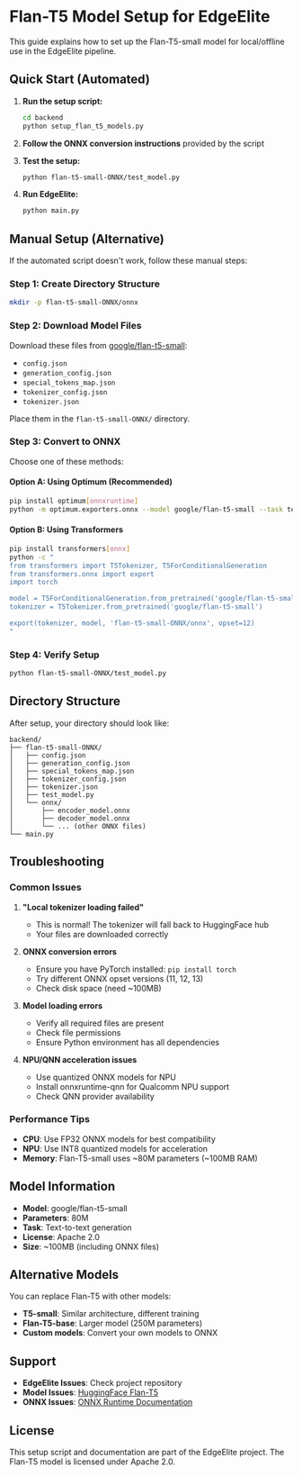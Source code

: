 # Flan-T5 Model Setup for EdgeElite

This guide explains how to set up the Flan-T5-small model for local/offline use in the EdgeElite pipeline.

## Quick Start (Automated)

1. **Run the setup script:**
   ```bash
   cd backend
   python setup_flan_t5_models.py
   ```

2. **Follow the ONNX conversion instructions** provided by the script

3. **Test the setup:**
   ```bash
   python flan-t5-small-ONNX/test_model.py
   ```

4. **Run EdgeElite:**
   ```bash
   python main.py
   ```

## Manual Setup (Alternative)

If the automated script doesn't work, follow these manual steps:

### Step 1: Create Directory Structure
```bash
mkdir -p flan-t5-small-ONNX/onnx
```

### Step 2: Download Model Files
Download these files from [google/flan-t5-small](https://huggingface.co/google/flan-t5-small):
- `config.json`
- `generation_config.json`
- `special_tokens_map.json`
- `tokenizer_config.json`
- `tokenizer.json`

Place them in the `flan-t5-small-ONNX/` directory.

### Step 3: Convert to ONNX
Choose one of these methods:

#### Option A: Using Optimum (Recommended)
```bash
pip install optimum[onnxruntime]
python -m optimum.exporters.onnx --model google/flan-t5-small --task text2text-generation --framework pt2 --output flan-t5-small-ONNX/onnx
```

#### Option B: Using Transformers
```bash
pip install transformers[onnx]
python -c "
from transformers import T5Tokenizer, T5ForConditionalGeneration
from transformers.onnx import export
import torch

model = T5ForConditionalGeneration.from_pretrained('google/flan-t5-small')
tokenizer = T5Tokenizer.from_pretrained('google/flan-t5-small')

export(tokenizer, model, 'flan-t5-small-ONNX/onnx', opset=12)
"
```

### Step 4: Verify Setup
```bash
python flan-t5-small-ONNX/test_model.py
```

## Directory Structure

After setup, your directory should look like:
```
backend/
├── flan-t5-small-ONNX/
│   ├── config.json
│   ├── generation_config.json
│   ├── special_tokens_map.json
│   ├── tokenizer_config.json
│   ├── tokenizer.json
│   ├── test_model.py
│   └── onnx/
│       ├── encoder_model.onnx
│       ├── decoder_model.onnx
│       └── ... (other ONNX files)
└── main.py
```

## Troubleshooting

### Common Issues

1. **"Local tokenizer loading failed"**
   - This is normal! The tokenizer will fall back to HuggingFace hub
   - Your files are downloaded correctly

2. **ONNX conversion errors**
   - Ensure you have PyTorch installed: `pip install torch`
   - Try different ONNX opset versions (11, 12, 13)
   - Check disk space (need ~100MB)

3. **Model loading errors**
   - Verify all required files are present
   - Check file permissions
   - Ensure Python environment has all dependencies

4. **NPU/QNN acceleration issues**
   - Use quantized ONNX models for NPU
   - Install onnxruntime-qnn for Qualcomm NPU support
   - Check QNN provider availability

### Performance Tips

- **CPU**: Use FP32 ONNX models for best compatibility
- **NPU**: Use INT8 quantized models for acceleration
- **Memory**: Flan-T5-small uses ~80M parameters (~100MB RAM)

## Model Information

- **Model**: google/flan-t5-small
- **Parameters**: 80M
- **Task**: Text-to-text generation
- **License**: Apache 2.0
- **Size**: ~100MB (including ONNX files)

## Alternative Models

You can replace Flan-T5 with other models:
- **T5-small**: Similar architecture, different training
- **Flan-T5-base**: Larger model (250M parameters)
- **Custom models**: Convert your own models to ONNX

## Support

- **EdgeElite Issues**: Check project repository
- **Model Issues**: [HuggingFace Flan-T5](https://huggingface.co/google/flan-t5-small)
- **ONNX Issues**: [ONNX Runtime Documentation](https://onnxruntime.ai/)

## License

This setup script and documentation are part of the EdgeElite project.
The Flan-T5 model is licensed under Apache 2.0. 